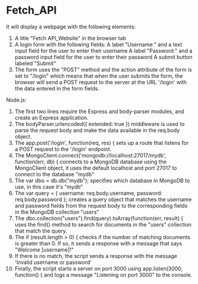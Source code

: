 # Fetch_API

It will display a webpage with the following elements:

1. A title "Fetch API_Website" in the browser tab
2. A login form with the following fields:
A label "Username:" and a text input field for the user to enter their username
A label "Password:" and a password input field for the user to enter their password
A submit button labeled "Submit"
3. The form uses the "POST" method and the action attribute of the form is set to "/login" which
means that when the user submits the form, the browser will send a POST request to the server at the URL '/login' with the data entered in the form fields.


Node.js:

1. The first two lines require the Express and body-parser modules, and create an Express application.
2. The bodyParser.urlencoded({ extended: true }) middleware is used to parse the request body and make the data available in the req.body object.
3. The app.post('/login', function(req, res) { sets up a route that listens for a POST request to the '/login' endpoint.
4. The MongoClient.connect('mongodb://localhost:27017/mydb', function(err, db) { connects to a MongoDB database using the MongoClient object, it uses the default localhost and port 27017 to connect to the database "mydb"
5. The var dbo = db.db("mydb"); specifies which database in MongoDB to use, in this case it's "mydb"
6. The var query = { username: req.body.username, password: req.body.password }; creates a query object that matches the username and password fields from the request body to the corresponding fields in the MongoDB collection "users"
7. The dbo.collection("users").find(query).toArray(function(err, result) { uses the find() method to search for documents in the "users" collection that match the query.
8. The if (result.length > 0) { checks if the number of matching documents is greater than 0. If so, it sends a response with a message that says "Welcome [username]!"
9. If there is no match, the script sends a response with the message 'Invalid username or password'
10. Finally, the script starts a server on port 3000 using app.listen(3000, function() { and logs a message "Listening on port 3000" to the console.
